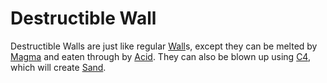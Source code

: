 # Destructible Wall #

Destructible Walls are just like regular [Wall](Wall.md)s, except they can be melted by [Magma](Magma.md) and eaten through by [Acid](Acid.md). They can also be blown up using [C4](C4.md), which will create [Sand](Sand.md).